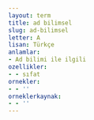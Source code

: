 ```yaml
---
layout: term
title: ad bilimsel
slug: ad-bilimsel
letter: A
lisan: Türkçe
anlamlar:
- Ad bilimi ile ilgili
ozellikler:
- - sıfat
ornekler:
- - ''
orneklerkaynak:
- - ''
---
```

